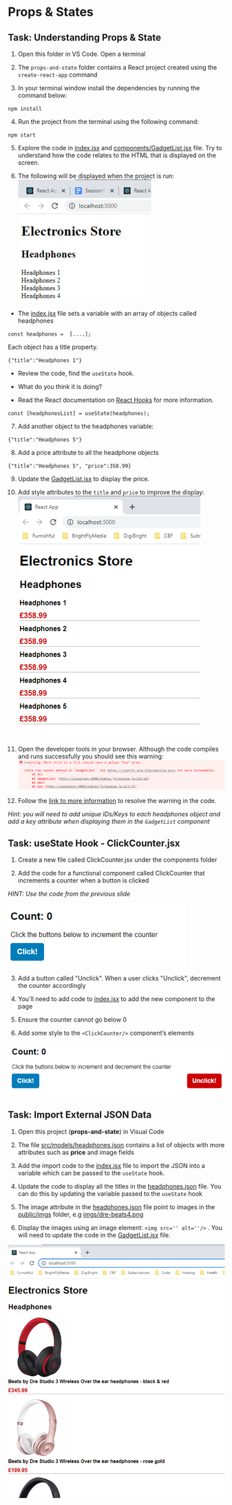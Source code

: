 # Props & States

## Task: Understanding Props & State

1. Open this folder in VS Code. Open a terminal

1. The `props-and-state` folder contains a React project created using the `create-react-app` command

1. In your terminal window install the dependencies by running the command below:

```shell
npm install
```
4. Run the project from the terminal using the following command:

```shell
npm start
```
5. Explore the code in [index.jsx](src/index.jsx) and [components/GadgetList.jsx](src/components/GadgetList.jsx) file. Try to  understand how the code relates to the HTML that is displayed on the screen.

1. The following will be displayed when the project is run:
![Example Output](docs/electronics-store-list.png)

- The [index.jsx](src/index.jsx) file sets a variable with an array of objects called headphones
```JS
const headphones =  [....];
```

Each object has a title property.

```JS
{"title":"Headphones 1"}
```

- Review the code, find the `useState` hook. 

- What do you think it is doing? 

- Read the React documentation on [React Hooks](https://reactjs.org/docs/hooks-intro.html) for more information.
```JS
const [headphonesList] = useState(headphones);
```

7. Add another object to the headphones variable:
```JS
{"title":"Headphones 5"}
```

8. Add a price attribute to all the headphone objects 

```JS
{"title":"Headphones 5", "price":358.99}
```

9. Update the [GadgetList.jsx](src/components/GadgetList.jsx) to display the price.

1. Add style attributes to the `title` and `price` to improve the display:
![Example Output](docs/electornic-store-task1.png)

11. Open the developer tools in your browser. Although the code compiles and runs successfully you should see this warning:
![Warning](docs/key-warning.png)

12. Follow the [link to more information](https://reactjs.org/link/warning-keys) to resolve the warning in the code. 

_Hint: you will need to add unique IDs/Keys to each headphones object and add a key attribute when displaying them in the `GadgetList` component_

## Task: useState Hook - ClickCounter.jsx

1. Create a new file called ClickCounter.jsx under the components folder

1. Add the code for a functional component called ClickCounter that increments a counter when a button is clicked

_HINT: Use the code from the  previous slide_

![Click Counter](docs/clickcount.png)

3. Add a button called "Unclick". When a user clicks "Unclick", decrement the counter accordingly

1. You'll need to add code to [index.jsx](src/index.jsx) to add the new component to the page

1. Ensure the counter cannot go below 0

1. Add some style to the `<ClickCounter/>` component’s elements

![Click Counter](docs/clickcount2.png)

## Task: Import External JSON  Data

1. Open this project (__props-and-state__) in Visual Code

1. The file [src/models/headphones.json](src/models/headphones.json) contains a list of objects with more attributes such as __price__ and image fields

1. Add the import code to the [index.jsx](src/index.jsx) file to import the JSON into a variable which can be passed to the `useState` hook.

1. Update the code to display all the titles in the [headphones.json](src/models/headphones.json) file. You can do this by updating the variable passed to the `useState` hook

1. The image attribute in the [headphones.json](src/models/headphones.json) file point to images in the [public/imgs](public/imgs/) folder, e.g [imgs/dre-beats4.png](public/imgs/dre-beats4.png)

1. Display the images using an image element: `<img src='' alt=''/>` . You will need to update the code in the [GadgetList.jsx](src/components/GadgetList.jsx) file.

![Warning](docs/electronics-store.png)